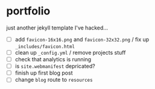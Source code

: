 # portfolio

just another jekyll template I've hacked...

- [ ] add `favicon-16x16.png` and `favicon-32x32.png` / fix up `_includes/favicon.html`
- [ ] clean up `_config.yml` / remove projects stuff
- [ ] check that analytics is running
- [ ] is `site.webmanifest` depricated?
- [ ] finish up first blog post
- [ ] change `blog` route to `resources`
